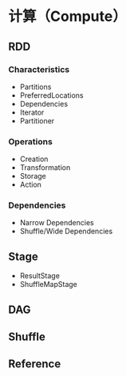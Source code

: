# 计算（Compute）

## RDD

### Characteristics

* Partitions
* PreferredLocations
* Dependencies
* Iterator
* Partitioner

### Operations

* Creation
* Transformation
* Storage
* Action

### Dependencies

* Narrow Dependencies
* Shuffle/Wide Dependencies

## Stage

* ResultStage
* ShuffleMapStage

## DAG

## Shuffle

## Reference

